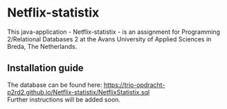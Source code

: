
# Netflix-statistix
This java-application - Netflix-statistix - is an assignment for Programming 2/Relational Databases 2 at the Avans University of Applied Sciences in Breda, The Netherlands.  
  
## Installation guide
The database can be found here: https://trio-opdracht-p2rd2.github.io/Netflix-statistix/NetflixStatistix.sql  
Further instructions will be added soon.
